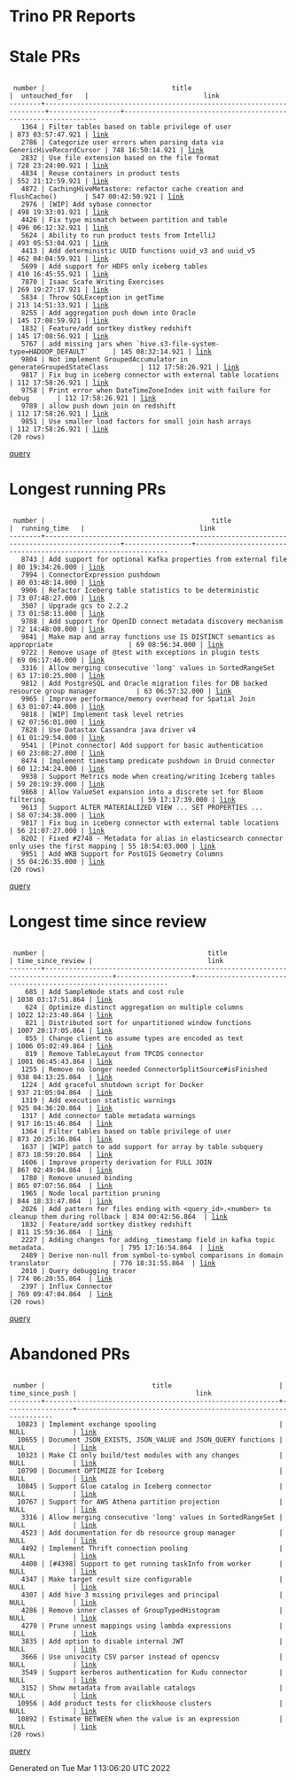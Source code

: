 Trino PR Reports
=======

#  Stale PRs
<pre><code>
 number |                                title                                 |  untouched_for   |                             link                              
--------+----------------------------------------------------------------------+------------------+---------------------------------------------------------------
   1364 | Filter tables based on table privilege of user                       | 873 03:57:47.921 | <a href="https://github.com/trinodb/trino/pull/1364">link</a> 
   2786 | Categorize user errors when parsing data via GenericHiveRecordCursor | 748 16:50:14.921 | <a href="https://github.com/trinodb/trino/pull/2786">link</a> 
   2832 | Use file extension based on the file format                          | 728 23:24:00.921 | <a href="https://github.com/trinodb/trino/pull/2832">link</a> 
   4834 | Reuse containers in product tests                                    | 552 21:12:59.921 | <a href="https://github.com/trinodb/trino/pull/4834">link</a> 
   4872 | CachingHiveMetastore: refactor cache creation and flushCache()       | 547 00:42:50.921 | <a href="https://github.com/trinodb/trino/pull/4872">link</a> 
   2976 | [WIP] Add sybase connector                                           | 498 19:33:01.921 | <a href="https://github.com/trinodb/trino/pull/2976">link</a> 
   4426 | Fix type mismatch between partition and table                        | 496 06:12:32.921 | <a href="https://github.com/trinodb/trino/pull/4426">link</a> 
   5624 | Ability to run product tests from IntelliJ                           | 493 05:53:04.921 | <a href="https://github.com/trinodb/trino/pull/5624">link</a> 
   4413 | Add deterministic UUID functions uuid_v3 and uuid_v5                 | 462 04:04:59.921 | <a href="https://github.com/trinodb/trino/pull/4413">link</a> 
   5699 | Add support for HDFS only iceberg tables                             | 410 16:45:55.921 | <a href="https://github.com/trinodb/trino/pull/5699">link</a> 
   7870 | Isaac Scafe Writing Exercises                                        | 269 19:27:17.921 | <a href="https://github.com/trinodb/trino/pull/7870">link</a> 
   5834 | Throw SQLException in getTime                                        | 213 14:51:33.921 | <a href="https://github.com/trinodb/trino/pull/5834">link</a> 
   8255 | Add aggregation push down into Oracle                                | 145 17:08:59.921 | <a href="https://github.com/trinodb/trino/pull/8255">link</a> 
   1832 | Feature/add sortkey distkey redshift                                 | 145 17:08:56.921 | <a href="https://github.com/trinodb/trino/pull/1832">link</a> 
   5767 | add missing jars when `hive.s3-file-system-type=HADOOP_DEFAULT`      | 145 08:32:14.921 | <a href="https://github.com/trinodb/trino/pull/5767">link</a> 
   9804 | Not implement GroupedAccumulator in generateGroupedStateClass        | 112 17:58:26.921 | <a href="https://github.com/trinodb/trino/pull/9804">link</a> 
   9817 | Fix bug in iceberg connector with external table locations           | 112 17:58:26.921 | <a href="https://github.com/trinodb/trino/pull/9817">link</a> 
   9758 | Print error when DateTimeZoneIndex init with failure for debug       | 112 17:58:26.921 | <a href="https://github.com/trinodb/trino/pull/9758">link</a> 
   9789 | allow push down join on redshift                                     | 112 17:58:26.921 | <a href="https://github.com/trinodb/trino/pull/9789">link</a> 
   9851 | Use smaller load factors for small join hash arrays                  | 112 17:58:26.921 | <a href="https://github.com/trinodb/trino/pull/9851">link</a> 
(20 rows)
</code></pre>
[query](https://github.com/nineinchnick/trino-cicd/blob/4ccc89211bab956dbc19bd0ca40accb8f3f780b1/sql/pr/stale-prs.sql)

#  Longest running PRs
<pre><code>
 number |                                          title                                          |  running_time   |                             link                              
--------+-----------------------------------------------------------------------------------------+-----------------+---------------------------------------------------------------
   8743 | Add support for optional Kafka properties from external file                            | 80 19:34:26.000 | <a href="https://github.com/trinodb/trino/pull/8743">link</a> 
   7994 | ConnectorExpression pushdown                                                            | 80 03:48:14.000 | <a href="https://github.com/trinodb/trino/pull/7994">link</a> 
   9906 | Refactor Iceberg table statistics to be deterministic                                   | 73 07:48:27.000 | <a href="https://github.com/trinodb/trino/pull/9906">link</a> 
   3507 | Upgrade gcs to 2.2.2                                                                    | 73 01:58:13.000 | <a href="https://github.com/trinodb/trino/pull/3507">link</a> 
   9788 | Add support for OpenID connect metadata discovery mechanism                             | 72 14:48:00.000 | <a href="https://github.com/trinodb/trino/pull/9788">link</a> 
   9841 | Make map and array functions use IS DISTINCT semantics as appropriate                   | 69 08:56:34.000 | <a href="https://github.com/trinodb/trino/pull/9841">link</a> 
   9722 | Remove usage of @test with exceptions in plugin tests                                   | 69 06:17:46.000 | <a href="https://github.com/trinodb/trino/pull/9722">link</a> 
   3316 | Allow merging consecutive 'long' values in SortedRangeSet                               | 63 17:10:25.000 | <a href="https://github.com/trinodb/trino/pull/3316">link</a> 
   9812 | Add PostgreSQL and Oracle migration files for DB backed resource group manager          | 63 06:57:32.000 | <a href="https://github.com/trinodb/trino/pull/9812">link</a> 
   9965 | Improve performance/memory overhead for Spatial Join                                    | 63 01:07:44.000 | <a href="https://github.com/trinodb/trino/pull/9965">link</a> 
   9818 | [WIP] Implement task level retries                                                      | 62 07:56:01.000 | <a href="https://github.com/trinodb/trino/pull/9818">link</a> 
   7828 | Use Datastax Cassandra java driver v4                                                   | 61 01:29:54.000 | <a href="https://github.com/trinodb/trino/pull/7828">link</a> 
   9541 | [Pinot connector] Add support for basic authentication                                  | 60 23:08:27.000 | <a href="https://github.com/trinodb/trino/pull/9541">link</a> 
   8474 | Implement timestamp predicate pushdown in Druid connector                               | 60 12:34:24.000 | <a href="https://github.com/trinodb/trino/pull/8474">link</a> 
   9938 | Support Metrics mode when creating/writing Iceberg tables                               | 59 20:19:39.000 | <a href="https://github.com/trinodb/trino/pull/9938">link</a> 
   9868 | Allow ValueSet expansion into a discrete set for Bloom filtering                        | 59 17:17:39.000 | <a href="https://github.com/trinodb/trino/pull/9868">link</a> 
   9613 | Support ALTER MATERIALIZED VIEW ... SET PROPERTIES ...                                  | 58 07:34:38.000 | <a href="https://github.com/trinodb/trino/pull/9613">link</a> 
   9817 | Fix bug in iceberg connector with external table locations                              | 56 21:07:27.000 | <a href="https://github.com/trinodb/trino/pull/9817">link</a> 
   8202 | Fixed #2748 - Metadata for alias in elasticsearch connector only uses the first mapping | 55 18:54:03.000 | <a href="https://github.com/trinodb/trino/pull/8202">link</a> 
   9951 | Add WKB Support for PostGIS Geometry Columns                                            | 55 04:26:35.000 | <a href="https://github.com/trinodb/trino/pull/9951">link</a> 
(20 rows)
</code></pre>
[query](https://github.com/nineinchnick/trino-cicd/blob/4ccc89211bab956dbc19bd0ca40accb8f3f780b1/sql/pr/running-prs.sql)

#  Longest time since review
<pre><code>
 number |                                         title                                         | time_since_review |                             link                              
--------+---------------------------------------------------------------------------------------+-------------------+---------------------------------------------------------------
    685 | Add SampleNode stats and cost rule                                                    | 1038 03:17:51.864 | <a href="https://github.com/trinodb/trino/pull/685">link</a>  
    624 | Optimize distinct aggregation on multiple columns                                     | 1022 12:23:40.864 | <a href="https://github.com/trinodb/trino/pull/624">link</a>  
    821 | Distributed sort for unpartitioned window functions                                   | 1007 20:17:05.864 | <a href="https://github.com/trinodb/trino/pull/821">link</a>  
    855 | Change client to assume types are encoded as text                                     | 1006 05:02:49.864 | <a href="https://github.com/trinodb/trino/pull/855">link</a>  
    819 | Remove TableLayout from TPCDS connector                                               | 1001 06:45:43.864 | <a href="https://github.com/trinodb/trino/pull/819">link</a>  
   1255 | Remove no longer needed ConnectorSplitSource#isFinished                               | 938 04:13:25.864  | <a href="https://github.com/trinodb/trino/pull/1255">link</a> 
   1224 | Add graceful shutdown script for Docker                                               | 937 21:05:04.864  | <a href="https://github.com/trinodb/trino/pull/1224">link</a> 
   1319 | Add execution statistic warnings                                                      | 925 04:36:20.864  | <a href="https://github.com/trinodb/trino/pull/1319">link</a> 
   1317 | Add connector table metadata warnings                                                 | 917 16:15:46.864  | <a href="https://github.com/trinodb/trino/pull/1317">link</a> 
   1364 | Filter tables based on table privilege of user                                        | 873 20:25:36.864  | <a href="https://github.com/trinodb/trino/pull/1364">link</a> 
   1637 | [WIP] patch to add support for array by table subquery                                | 873 18:59:20.864  | <a href="https://github.com/trinodb/trino/pull/1637">link</a> 
   1606 | Improve property derivation for FULL JOIN                                             | 867 02:49:04.864  | <a href="https://github.com/trinodb/trino/pull/1606">link</a> 
   1780 | Remove unused binding                                                                 | 865 07:07:56.864  | <a href="https://github.com/trinodb/trino/pull/1780">link</a> 
   1965 | Node local partition pruning                                                          | 844 18:33:47.864  | <a href="https://github.com/trinodb/trino/pull/1965">link</a> 
   2026 | Add pattern for files ending with &lt;query_id&gt;.&lt;number&gt; to cleanup them during rollback | 834 00:42:56.864  | <a href="https://github.com/trinodb/trino/pull/2026">link</a> 
   1832 | Feature/add sortkey distkey redshift                                                  | 811 15:59:36.864  | <a href="https://github.com/trinodb/trino/pull/1832">link</a> 
   2227 | Adding changes for adding _timestamp field in kafka topic metadata.                   | 795 17:16:54.864  | <a href="https://github.com/trinodb/trino/pull/2227">link</a> 
   2489 | Derive non-null from symbol-to-symbol comparisons in domain translator                | 776 18:31:55.864  | <a href="https://github.com/trinodb/trino/pull/2489">link</a> 
   2010 | Query debugging tracer                                                                | 774 06:20:55.864  | <a href="https://github.com/trinodb/trino/pull/2010">link</a> 
   2397 | Influx Connector                                                                      | 769 09:47:04.864  | <a href="https://github.com/trinodb/trino/pull/2397">link</a> 
(20 rows)
</code></pre>
[query](https://github.com/nineinchnick/trino-cicd/blob/4ccc89211bab956dbc19bd0ca40accb8f3f780b1/sql/pr/awaiting-review.sql)

#  Abandoned PRs
<pre><code>
 number |                           title                           | time_since_push |                              link                              
--------+-----------------------------------------------------------+-----------------+----------------------------------------------------------------
  10823 | Implement exchange spooling                               | NULL            | <a href="https://github.com/trinodb/trino/pull/10823">link</a> 
  10655 | Document JSON_EXISTS, JSON_VALUE and JSON_QUERY functions | NULL            | <a href="https://github.com/trinodb/trino/pull/10655">link</a> 
  10323 | Make CI only build/test modules with any changes          | NULL            | <a href="https://github.com/trinodb/trino/pull/10323">link</a> 
  10790 | Document OPTIMIZE for Iceberg                             | NULL            | <a href="https://github.com/trinodb/trino/pull/10790">link</a> 
  10845 | Support Glue catalog in Iceberg connector                 | NULL            | <a href="https://github.com/trinodb/trino/pull/10845">link</a> 
  10767 | Support for AWS Athena partition projection               | NULL            | <a href="https://github.com/trinodb/trino/pull/10767">link</a> 
   3316 | Allow merging consecutive 'long' values in SortedRangeSet | NULL            | <a href="https://github.com/trinodb/trino/pull/3316">link</a>  
   4523 | Add documentation for db resource group manager           | NULL            | <a href="https://github.com/trinodb/trino/pull/4523">link</a>  
   4492 | Implement Thrift connection pooling                       | NULL            | <a href="https://github.com/trinodb/trino/pull/4492">link</a>  
   4400 | [#4398] Support to get running taskInfo from worker       | NULL            | <a href="https://github.com/trinodb/trino/pull/4400">link</a>  
   4347 | Make target result size configurable                      | NULL            | <a href="https://github.com/trinodb/trino/pull/4347">link</a>  
   4307 | Add hive 3 missing privileges and principal               | NULL            | <a href="https://github.com/trinodb/trino/pull/4307">link</a>  
   4286 | Remove inner classes of GroupTypedHistogram               | NULL            | <a href="https://github.com/trinodb/trino/pull/4286">link</a>  
   4270 | Prune unnest mappings using lambda expressions            | NULL            | <a href="https://github.com/trinodb/trino/pull/4270">link</a>  
   3835 | Add option to disable internal JWT                        | NULL            | <a href="https://github.com/trinodb/trino/pull/3835">link</a>  
   3666 | Use univocity CSV parser instead of opencsv               | NULL            | <a href="https://github.com/trinodb/trino/pull/3666">link</a>  
   3549 | Support kerberos authentication for Kudu connector        | NULL            | <a href="https://github.com/trinodb/trino/pull/3549">link</a>  
   3152 | Show metadata from available catalogs                     | NULL            | <a href="https://github.com/trinodb/trino/pull/3152">link</a>  
  10956 | Add product tests for clickhouse clusters                 | NULL            | <a href="https://github.com/trinodb/trino/pull/10956">link</a> 
  10892 | Estimate BETWEEN when the value is an expression          | NULL            | <a href="https://github.com/trinodb/trino/pull/10892">link</a> 
(20 rows)
</code></pre>
[query](https://github.com/nineinchnick/trino-cicd/blob/4ccc89211bab956dbc19bd0ca40accb8f3f780b1/sql/pr/abandoned-prs.sql)

Generated on Tue Mar  1 13:06:20 UTC 2022
